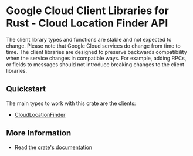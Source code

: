 # Google Cloud Client Libraries for Rust - Cloud Location Finder API

<!-- Code generated by sidekick. DO NOT EDIT. -->


The client library types and functions are stable and not expected to change.
Please note that Google Cloud services do change from time to time. The client
libraries are designed to preserve backwards compatibility when the service
changes in compatible ways. For example, adding RPCs, or fields to messages
should not introduce breaking changes to the client libraries.

## Quickstart

The main types to work with this crate are the clients:

- [CloudLocationFinder]

## More Information

- Read the [crate's documentation](https://docs.rs/google-cloud-locationfinder-v1/latest/google-cloud-locationfinder-v1)

[CloudLocationFinder]: https://docs.rs/google-cloud-locationfinder-v1/latest/google_cloud_locationfinder_v1/client/struct.CloudLocationFinder.html
